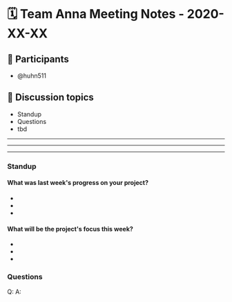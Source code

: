 # 🗓️ Team Anna Meeting Notes - 2020-XX-XX

## 👥 Participants
- @huhn511

## 💬 Discussion topics
- Standup
- Questions
- tbd

<hr>
<hr>
<hr>

### Standup

#### What was last week's progress on your project?
- 
- 
- 

#### What will be the project's focus this week?
-
- 
- 

### Questions

Q:
A: